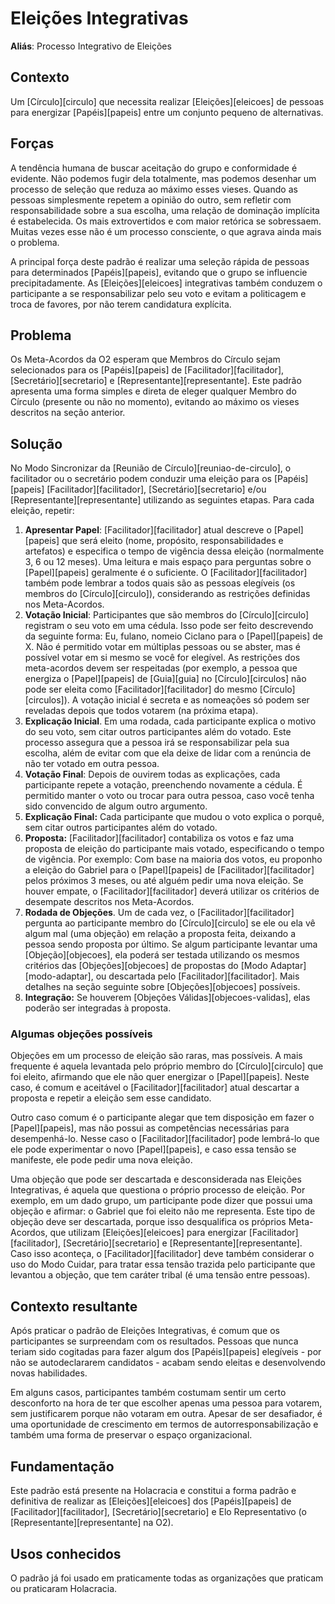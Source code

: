 # Eleições Integrativas

**Aliás**: Processo Integrativo de Eleições

## Contexto

Um [Círculo][circulo] que necessita realizar [Eleições][eleicoes] de pessoas para energizar [Papéis][papeis] entre um conjunto pequeno de alternativas.

## Forças

A tendência humana de buscar aceitação do grupo e conformidade é evidente. Não podemos fugir dela totalmente, mas podemos desenhar um processo de seleção que reduza ao máximo esses vieses. Quando as pessoas simplesmente repetem a opinião do outro, sem refletir com responsabilidade sobre a sua escolha, uma relação de dominação implícita é estabelecida. Os mais extrovertidos e com maior retórica se sobressaem. Muitas vezes esse não é um processo consciente, o que agrava ainda mais o problema.

A principal força deste padrão é realizar uma seleção rápida de pessoas para determinados [Papéis][papeis], evitando que o grupo se influencie precipitadamente. As [Eleições][eleicoes] integrativas também conduzem o participante a se responsabilizar pelo seu voto e evitam a politicagem e troca de favores, por não terem candidatura explícita.

## Problema

Os Meta-Acordos da O2 esperam que Membros do Círculo sejam selecionados para os [Papéis][papeis] de [Facilitador][facilitador], [Secretário][secretario] e [Representante][representante]. Este padrão apresenta uma forma simples e direta de eleger qualquer Membro do Círculo \(presente ou não no momento\), evitando ao máximo os vieses descritos na seção anterior.

## Solução

No Modo Sincronizar da [Reunião de Círculo][reuniao-de-circulo], o facilitador ou o secretário podem conduzir uma eleição para os [Papéis][papeis] [Facilitador][facilitador], [Secretário][secretario] e/ou [Representante][representante] utilizando as seguintes etapas. Para cada eleição, repetir:

1. **Apresentar Papel**: [Facilitador][facilitador] atual descreve o [Papel][papeis] que será eleito \(nome, propósito, responsabilidades e artefatos\) e especifica o tempo de vigência dessa eleição \(normalmente 3, 6 ou 12 meses\). Uma leitura e mais espaço para perguntas sobre o [Papel][papeis] geralmente é o suficiente. O [Facilitador][facilitador] também pode lembrar a todos quais são as pessoas elegíveis \(os membros do [Círculo][circulo]\), considerando as restrições definidas nos Meta-Acordos.
2. **Votação Inicial**: Participantes que são membros do [Círculo][circulo] registram o seu voto em uma cédula. Isso pode ser feito descrevendo da seguinte forma: Eu, fulano, nomeio Ciclano para o [Papel][papeis] de X. Não é permitido votar em múltiplas pessoas ou se abster, mas é possível votar em si mesmo se você for elegível. As restrições dos meta-acordos devem ser respeitadas \(por exemplo, a pessoa que energiza o [Papel][papeis] de [Guia][guia] no [Círculo][circulos] não pode ser eleita como [Facilitador][facilitador] do mesmo [Círculo][circulos]\). A votação inicial é secreta e as nomeações só podem ser reveladas depois que todos votarem \(na próxima etapa\).
3. **Explicação Inicial**. Em uma rodada, cada participante explica o motivo do seu voto, sem citar outros participantes além do votado. Este processo assegura que a pessoa irá se responsabilizar pela sua escolha, além de evitar com que ela deixe de lidar com a renúncia de não ter votado em outra pessoa.
4. **Votação Final**: Depois de ouvirem todas as explicações, cada participante repete a votação, preenchendo novamente a cédula. É permitido manter o voto ou trocar para outra pessoa, caso você tenha sido convencido de algum outro argumento.
5. **Explicação Final:** Cada participante que mudou o voto explica o porquê, sem citar outros participantes além do votado.
6. **Proposta:** [Facilitador][facilitador] contabiliza os votos e faz uma proposta de eleição do participante mais votado, especificando o tempo de vigência. Por exemplo: Com base na maioria dos votos, eu proponho a eleição do Gabriel para o [Papel][papeis] de [Facilitador][facilitador] pelos próximos 3 meses, ou até alguém pedir uma nova eleição. Se houver empate, o [Facilitador][facilitador] deverá utilizar os critérios de desempate descritos nos Meta-Acordos.
7. **Rodada de Objeções**. Um de cada vez, o [Facilitador][facilitador] pergunta ao participante membro do [Círculo][circulo] se ele ou ela vê algum mal \(uma objeção\) em relação a proposta feita, deixando a pessoa sendo proposta por último. Se algum participante levantar uma [Objeção][objecoes], ela poderá ser testada utilizando os mesmos critérios das [Objeções][objecoes] de propostas do [Modo Adaptar][modo-adaptar], ou descartada pelo [Facilitador][facilitador]. Mais detalhes na seção seguinte sobre [Objeções][objecoes] possíveis.
7. **Integração:** Se houverem [Objeções Válidas][objecoes-validas], elas poderão ser integradas à proposta.

### Algumas objeções possíveis

Objeções em um processo de eleição são raras, mas possíveis. A mais frequente é aquela levantada pelo próprio membro do [Círculo][circulo] que foi eleito, afirmando que ele não quer energizar o [Papel][papeis]. Neste caso, é comum e aceitável o [Facilitador][facilitador] atual descartar a proposta e repetir a eleição sem esse candidato.

Outro caso comum é o participante alegar que tem disposição em fazer o [Papel][papeis], mas não possui as competências necessárias para desempenhá-lo. Nesse caso o [Facilitador][facilitador] pode lembrá-lo que ele pode experimentar o novo [Papel][papeis], e caso essa tensão se manifeste, ele pode pedir uma nova eleição.

Uma objeção que pode ser descartada e desconsiderada nas Eleições Integrativas, é aquela que questiona o próprio processo de eleição. Por exemplo, em um dado grupo, um participante pode dizer que possui uma objeção e afirmar: o Gabriel que foi eleito não me representa. Este tipo de objeção deve ser descartada, porque isso desqualifica os próprios Meta-Acordos, que utilizam [Eleições][eleicoes] para energizar [Facilitador][facilitador], [Secretário][secretario] e [Representante][representante]. Caso isso aconteça, o [Facilitador][facilitador] deve também considerar o uso do Modo Cuidar, para tratar essa tensão trazida pelo participante que levantou a objeção, que tem caráter tribal \(é uma tensão entre pessoas\).

## Contexto resultante

Após praticar o padrão de Eleições Integrativas, é comum que os participantes se surpreendam com os resultados. Pessoas que nunca teriam sido cogitadas para fazer algum dos [Papéis][papeis] elegíveis - por não se autodeclararem candidatos - acabam sendo eleitas e desenvolvendo novas habilidades.

Em alguns casos, participantes também costumam sentir um certo desconforto na hora de ter que escolher apenas uma pessoa para votarem, sem justificarem porque não votaram em outra. Apesar de ser desafiador, é uma oportunidade de crescimento em termos de autorresponsabilização e também uma forma de preservar o espaço organizacional.

## Fundamentação

Este padrão está presente na Holacracia e constitui a forma padrão e definitiva de realizar as [Eleições][eleicoes] dos [Papéis][papeis] de [Facilitador][facilitador], [Secretário][secretario] e Elo Representativo (o [Representante][representante] na O2).

## Usos conhecidos

O padrão já foi usado em praticamente todas as organizações que praticam ou praticaram Holacracia.
